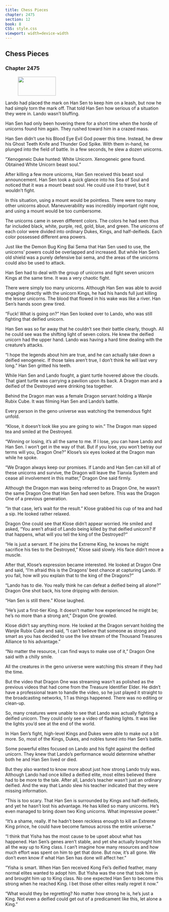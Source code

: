 ```yaml
---
title: Chess Pieces
chapter: 2475
section: 12
book: 8
CSS: style.css
viewport: width=device-width
---
```


## Chess Pieces

### Chapter 2475

<figure>
	<img src="../Images/gem.gif" alt="" id="gem" width="120" height="60" />
</figure>

Lando had placed the mark on Han Sen to keep him on a leash, but now he had simply torn the mark off. That told Han Sen how serious of a situation they were in. Lando wasn’t bluffing.

Han Sen had only been hovering there for a short time when the horde of unicorns found him again. They rushed toward him in a crazed mass.

Han Sen didn’t use his Blood Eye Evil God power this time. Instead, he drew his Ghost Teeth Knife and Thunder God Spike. With them in-hand, he plunged into the field of battle. In a few seconds, he slew a dozen unicorns.

“Xenogeneic Duke hunted: White Unicorn. Xenogeneic gene found. Obtained White Unicorn beast soul.”

After killing a few more unicorns, Han Sen received this beast soul announcement. Han Sen took a quick glance into his Sea of Soul and noticed that it was a mount beast soul. He could use it to travel, but it wouldn’t fight.

In this situation, using a mount would be pointless. There were too many other unicorns about. Maneuverability was incredibly important right now, and using a mount would be too cumbersome.

The unicorns came in seven different colors. The colors he had seen thus far included black, white, purple, red, gold, blue, and green. The unicorns of each color were divided into ordinary Dukes, Kings, and half-deifieds. Each color possessed different area powers.

Just like the Demon Bug King Bai Sema that Han Sen used to use, the unicorns’ powers could be overlapped and increased. But while Han Sen’s old shield was a purely defensive bai sema, and the areas of the unicorns could also be used to attack.

Han Sen had to deal with the group of unicorns and fight seven unicorn Kings at the same time. It was a very chaotic fight.

There were simply too many unicorns. Although Han Sen was able to avoid engaging directly with the unicorn Kings, he had his hands full just killing the lesser unicorns. The blood that flowed in his wake was like a river. Han Sen’s hands soon grew tired.

“Fuck! What is going on?” Han Sen looked over to Lando, who was still fighting that deified unicorn.

Han Sen was so far away that he couldn’t see their battle clearly, though. All he could see was the shifting light of seven colors. He knew the deified unicorn had the upper hand. Lando was having a hard time dealing with the creature’s attacks.

“I hope the legends about him are true, and he can actually take down a deified xenogeneic. If those tales aren’t true, I don’t think he will last very long.” Han Sen gritted his teeth.

While Han Sen and Lando fought, a giant turtle hovered above the clouds. That giant turtle was carrying a pavilion upon its back. A Dragon man and a deified of the Destroyed were drinking tea together.

Behind the Dragon man was a female Dragon servant holding a Wanjie Rubix Cube. It was filming Han Sen and Lando’s battle.

Every person in the geno universe was watching the tremendous fight unfold.

“Klose, it doesn’t look like you are going to win.” The Dragon man sipped tea and smiled at the Destroyed.

“Winning or losing, it’s all the same to me. If I lose, you can have Lando and Han Sen. I won’t get in the way of that. But if you lose, you won’t betray our terms will you, Dragon One?” Klose’s six eyes looked at the Dragon man while he spoke.

“We Dragon always keep our promises. If Lando and Han Sen can kill all of these unicorns and survive, the Dragon will leave the Tianxia System and cease all involvement in this matter,” Dragon One said firmly.

Although the Dragon man was being referred to as Dragon One, he wasn’t the same Dragon One that Han Sen had seen before. This was the Dragon One of a previous generation.

“In that case, let’s wait for the result.” Klose grabbed his cup of tea and had a sip. He looked rather relaxed.

Dragon One could see that Klose didn’t appear worried. He smiled and asked, “You aren’t afraid of Lando being killed by that deified unicorn? If that happens, what will you tell the king of the Destroyed?”

“He is just a servant. If he joins the Extreme King, he knows he might sacrifice his ties to the Destroyed,” Klose said slowly. His face didn’t move a muscle.

After that, Klose’s expression became interested. He looked at Dragon One and said, “I’m afraid this is the Dragons’ best chance at capturing Lando. If you fail, how will you explain that to the king of the Dragons?”

“Lando has to die. You really think he can defeat a deified being all alone?” Dragon One shot back, his tone dripping with derision.

“Han Sen is still there.” Klose laughed.

“He’s just a first-tier King. It doesn’t matter how experienced he might be; he’s no more than a strong ant,” Dragon One growled.

Klose didn’t say anything more. He looked at the Dragon servant holding the Wanjie Rubix Cube and said, “I can’t believe that someone as strong and smart as you has decided to use the live stream of the Thousand Treasures Alliance to his advantage.”

“No matter the resource, I can find ways to make use of it,” Dragon One said with a chilly smile.

All the creatures in the geno universe were watching this stream if they had the time.

But the video that Dragon One was streaming wasn’t as polished as the previous videos that had come from the Treasure Identifier Elder. He didn’t have a professional team to handle the video, so he just played it straight to the broadcasting networks, 1:1 as things happened. There was no editing or clean-up.

So, many creatures were unable to see that Lando was actually fighting a deified unicorn. They could only see a video of flashing lights. It was like the lights you’d see at the end of the world.

In Han Sen’s fight, high-level Kings and Dukes were able to make out a bit more. So, most of the Kings, Dukes, and nobles tuned into Han Sen’s battle.

Some powerful elites focused on Lando and his fight against the deified unicorn. They knew that Lando’s performance would determine whether both he and Han Sen lived or died.

But they also wanted to know more about just how strong Lando truly was. Although Lando had once killed a deified elite, most elites believed there had to be more to the tale. After all, Lando’s teacher wasn’t just an ordinary deified. And the way that Lando slew his teacher indicated that they were missing information.

“This is too scary. That Han Sen is surrounded by Kings and half-deifieds, and yet he hasn’t lost his advantage. He has killed so many unicorns. He’s even managed to bring down two King unicorns. What impressive power.”

“It’s a shame, really. If he hadn’t been reckless enough to kill an Extreme King prince, he could have become famous across the entire universe.”

“I think that Yisha has the most cause to be upset about what has happened. Han Sen’s genes aren’t stable, and yet she actually brought him all the way up to King class. I can’t imagine how many resources and how much effort was spent on him to get that done. But now, it’s all gone. We don’t even know if what Han Sen has done will affect her.”

“Yisha is smart. When Han Sen received Kong Fei’s deified feather, many normal elites wanted to adopt him. But Yisha was the one that took him in and brought him up to King class. No one expected Han Sen to become this strong when he reached King. I bet those other elites really regret it now.”

“What would they be regretting? No matter how strong he is, he’s just a King. Not even a deified could get out of a predicament like this, let alone a King.”